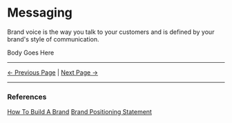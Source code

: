 # Messaging

Brand voice is the way you talk to your customers and is defined by your brand's style of communication.

Body Goes Here

<hr/>

[<- Previous Page](./voice.md)
|
[Next Page ->](./metrix.md)

<hr/>

### References

[How To Build A Brand](https://www.shopify.com/blog/how-to-build-a-brand)
[Brand Positioning Statement](https://www.risefuel.com/blog/what-is-a-positioning-statement)
